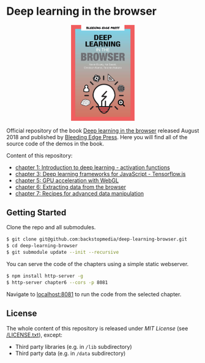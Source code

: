 # Deep learning in the browser


<p align="center">
<img src="cover.jpg?raw=true" width="33%"/>
</p>

Official repository of the book [Deep learning in the browser](https://bleedingedgepress.com/deep-learning-browser/) released August 2018 and published by [Bleeding Edge Press](https://bleedingedgepress.com). Here you will find all of the source code of the demos in the book.

Content of this repository:
* [chapter 1: Introduction to deep learning - activation functions](/chapter1)
* [chapter 3: Deep learning frameworks for JavaScript - Tensorflow.js](/chapter3)
* [chapter 5: GPU acceleration with WebGL](/chapter5)
* [chapter 6: Extracting data from the browser](/chapter6)
* [chapter 7: Recipes for advanced data manipulation](/chapter7)


## Getting Started

Clone the repo and all submodules.

```sh
$ git clone git@github.com:backstopmedia/deep-learning-browser.git
$ cd deep-learning-browser
$ git submodule update --init --recursive
```

You can serve the code of the chapters using a simple static webserver.

```sh
$ npm install http-server -g
$ http-server chapter6 --cors -p 8081
```

Navigate to [localhost:8081](http://localhost:8081) to run the code from the selected chapter.


## License
The whole content of this repository is released under *MIT License* (see [/LICENSE.txt](/LICENSE.txt)), except:
* Third party libraries (e.g. in `/lib` subdirectory)
* Third party data (e.g. in `/data` subdirectory)
